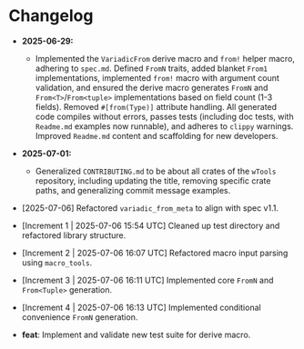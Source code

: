 # Changelog

*   **2025-06-29:**
    *   Implemented the `VariadicFrom` derive macro and `from!` helper macro, adhering to `spec.md`. Defined `FromN` traits, added blanket `From1` implementations, implemented `from!` macro with argument count validation, and ensured the derive macro generates `FromN` and `From<T>`/`From<tuple>` implementations based on field count (1-3 fields). Removed `#[from(Type)]` attribute handling. All generated code compiles without errors, passes tests (including doc tests, with `Readme.md` examples now runnable), and adheres to `clippy` warnings. Improved `Readme.md` content and scaffolding for new developers.

*   **2025-07-01:**
    *   Generalized `CONTRIBUTING.md` to be about all crates of the `wTools` repository, including updating the title, removing specific crate paths, and generalizing commit message examples.

*   [2025-07-06] Refactored `variadic_from_meta` to align with spec v1.1.

*   [Increment 1 | 2025-07-06 15:54 UTC] Cleaned up test directory and refactored library structure.

*   [Increment 2 | 2025-07-06 16:07 UTC] Refactored macro input parsing using `macro_tools`.

*   [Increment 3 | 2025-07-06 16:11 UTC] Implemented core `FromN` and `From<Tuple>` generation.

*   [Increment 4 | 2025-07-06 16:13 UTC] Implemented conditional convenience `FromN` generation.

*   **feat**: Implement and validate new test suite for derive macro.
